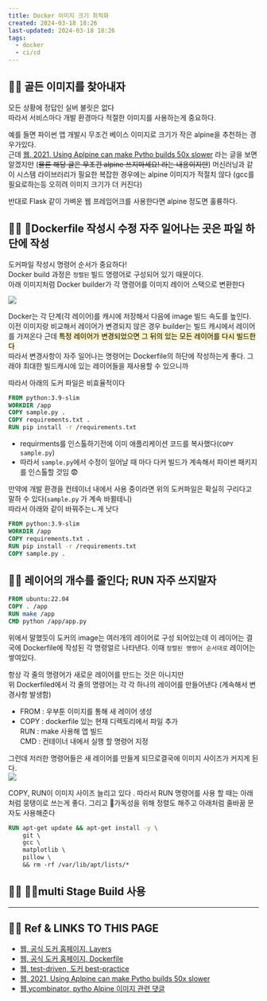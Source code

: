 ```yaml
---
title: Docker 이미지 크기 최적화
created: 2024-03-18 18:26
last-updated: 2024-03-18 18:26
tags:
  - docker
  - ci/cd
---
```



## 👯‍♂️ 골든 이미지를 찾아내자


모든 상황에 정답인 실버 불릿은 없다  
따라서  서비스마다 개발 환경마다 적절한 이미지를 사용하는게 중요하다.

예를 들면 파이썬 앱 개발시 무조건 베이스 이미지로  크기가 작은  alpine을 추천하는 경우가있다.  
근데 [웹, 2021, Using Aplpine can make Pytho builds 50x slower](https://pythonspeed.com/articles/alpine-docker-python/) 라는 글을 보면 알겠지만 (~~물론 해당 글은 무조건 alpine 쓰지마세요! 라는 내용이지만~~) 머신러닝과 같이 시스템 라이브러리가 필요한 복잡한 경우에는 alpine 이미지가 적절치 않다 (gcc를 필요로하는등 오히려 이미지 크기가 더 커진다)

반대로 Flask 같이 가벼운 웹 프레임어크를 사용한다면 alpine 정도면 훌륭하다.



## 👯‍♂️ Dockerfile 작성시 수정 자주 일어나는 곳은 파일 하단에 작성

도커파일 작성시 명령어 순서가 중요하다!  
Docker build 과정은 `정렬된` 빌드 명령어로 구성되어 있기 때문이다.  
아래 이미지처럼 Docker builder가 각 명령어를 이미지 레이어 스택으로 변환한다

![](https://i.imgur.com/20KgSW6.png)

Docker는 각 단계(각 레이어)를 캐시에 저장해서 다음에 image 빌드 속도를 높인다.  
이전 이미지랑 비교해서 레이어가 변경되지 않은 경우 builder는 빌드 캐시에서 레이어를 가져온다 근데 <mark style="background: #FFF3A3A6;">특정 레이어가 변경되었으면 그 뒤의 있는 모든 레이어를 다시 빌드한다</mark>  
따라서 변경사항이 자주 일어나는 명령어는 Dockerfile의 하단에 작성하는게 좋다. 그래야 최대한 빌드캐시에 있는 레이어들을 재사용할 수 있으니까

따라서 아래의 도커 파일은 비효율적이다

```dockerfile
FROM python:3.9-slim 
WORKDIR /app 
COPY sample.py . 
COPY requirements.txt . 
RUN pip install -r /requirements.txt
```

- requirments를 인스톨하기전에 이미 애플리케이션 코드를 복사했다(`COPY sample.py`)
- 따라서 `sample.py`에서 수정이 일어날 때 마다 다커 빌드가 계속해서 파이썬 패키지를 인스톨할 것임 😨 

만약에 개발 환경을 컨테이너 내에서 사용 중이라면 위의 도커파일은 확실히 구리다고 말하 수 있다(`sample.py`  가 계속 바뀔테니)  
따라서 아래와 같이 바꿔주는ㄴ게 낫다 

```dockerfile
FROM python:3.9-slim 
WORKDIR /app 
COPY requirements.txt . 
RUN pip install -r /requirements.txt
COPY sample.py .
```


## 👯‍♂️ 레이어의 개수를 줄인다; RUN 자주 쓰지말자

```dockerfile
FROM ubuntu:22.04
COPY . /app
RUN make /app
CMD python /app/app.py
```

위에서 말했듯이 도커의 image는 여러개의 레이어로 구성 되어있는데 이 레이어는 결국에 Dockerfile에 작성된 각 명령얼르 나타낸다. 이때 `정렬된 명령어 순서대로` 레이어는 쌓여있다.  

항상 각 줄의 명령어가 새로운 레이어를 만드는 것은 아니지만  
위 Dockerfiled에서 각 줄의 명령어는 각 각 하나의 레이어를 만들어낸다 (계속해서 변경사항 발생함)
- FROM : 우부툰 이미지를 통해 새 레이어 생성
- COPY :  dockerfile 있는 현재 디렉토리에서 파일 추가  
  RUN  : make 사용해 앱 빌드  
  CMD   : 컨테이너 내에서 실행 할 명령어 지정 

그런데 저러한 명령어들은 새 레이어를 만들게 되므로결국에 이미지 사이즈가 커지게 된다.  
![](https://i.imgur.com/O79foVm.png)

 COPY, RUN이 이미지 사이즈 늘리고 있다 . 따라서 RUN 명령어를 사용 할 때는 아래처럼 뭉탱이로 쓰는게 좋다. 그리고 가독성을 위해 정렬도 해주고 아래처럼 줄바꿈 문자도 사용해준다 
```dockerfile
RUN apt-get update && apt-get install -y \ 
	git \ 
	gcc \ 
	matplotlib \ 
	pillow \ 
	&& rm -rf /var/lib/apt/lists/*
```


## 👯‍♂️ multi Stage Build 사용



--- 

## 👯‍♂️ Ref & LINKS TO THIS PAGE

- [웹, 공식 도커 홈페이지, Layers](https://docs.docker.com/build/guide/layers/)
- [웹, 공식 도커 홈페이지, Dockerfile](https://docs.docker.com/develop/develop-images/dockerfile_best-practices/)
- [웹, test-driven, 도커 best-practice]([https://testdriven.io/blog/docker-best-practices/](https://testdriven.io/blog/docker-best-practices/))
- [웹, 2021, Using Aplpine can make Pytho builds 50x slower](https://pythonspeed.com/articles/alpine-docker-python/)
- [웹,ycombinator, pytho Alpine 이미지 관련 댓글](https://news.ycombinator.com/item?id=22182226)




